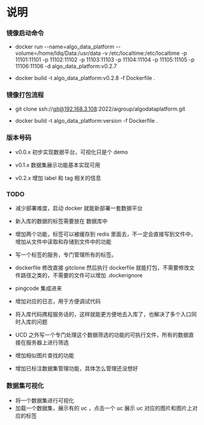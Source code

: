 # 说明

### 镜像启动命令

* docker run --name=algo_data_platform --volume=/home/ldq/Data:/usr/data  -v /etc/localtime:/etc/localtime  -p 11101:11101 -p 11102:11102 -p 11103:11103 -p 11104:11104 -p 11105:11105 -p 11106:11106  -d  algo_data_platform:v0.2.7

* docker build -t algo_data_platform:v0.2.8 -f Dockerfile . 

### 镜像打包流程

* git clone ssh://git@192.168.3.108:2022/aigroup/algodataplatform.git

* docker build -t algo_data_platform:version -f Dockerfile . 

### 版本号码

* v0.0.x  初步实现数据平台，可视化只是个 demo

* v0.1.x  数据集展示功能基本实现可用

* v0.2.x  增加 label 和 tag 相关的信息



### TODO

* 减少部署难度，启动 docker 就能新部署一套数据平台

* 新入库的数据的标签需要放在 数据库中

* 增加两个功能，标签可以被缓存到 redis 里面去，不一定会直接写到文件中，增加从文件中读取和存储到文件中的功能

* 写一个标签的服务，专门管理所有的标签。

* dockerfile 修改直接 gitclone 然后执行 dockerfile 就能打包，不需要修改文件路径之类的，不需要的文件可以增加 .dockerignore

* pingcode 集成进来

* 增加对应的日志，用于方便调试代码

* 将入库代码携程服务话的，这样就能更方便地去入库了，也解决了多个入口同时入库的问题

* UCD 之外写一个专门处理这个数据筛选的功能的可执行文件，所有的数据直接在服务器上进行筛选

* 增加相似图片查找的功能

* 增加已标注数据集管理功能，具体怎么管理还没想好


### 数据集可视化

* 将一个数据集进行可视化
* 加载一个数据集，展示有的 uc ，点击一个 uc 展示 uc 对应的图片和图片上对应的标签





